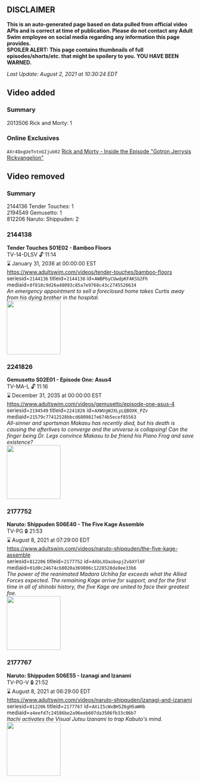 ## DISCLAIMER
**This is an auto-generated page based on data pulled from official video APIs and is correct at time of publication. Please do not contact any Adult Swim employee on social media regarding any information this page provides.**  
**SPOILER ALERT: This page contains thumbnails of full episodes/shorts/etc. that might be spoilery to you. YOU HAVE BEEN WARNED.**  

_Last Update: August 2, 2021 at 10:30:24 EDT_
## Video added
### Summary
2013506 Rick and Morty: 1  
### Online Exclusives
`AXr4QxgUeTntnGIjub02` [Rick and Morty - Inside the Episode "Gotron Jerrysis Rickvangelion"](https://www.adultswim.com/videos/rick-and-morty/inside-the-episode-gotron-jerrysis-rickvangelion)  
## Video removed
### Summary
2144136 Tender Touches: 1  
2194549 Gemusetto: 1  
812206 Naruto: Shippuden: 2  
### 2144138
**Tender Touches S01E02 - Bamboo Floors**  
TV-14-DLSV 🔓 11:14  
⌛ January 31, 2036 at 00:00:00 EST  
https://www.adultswim.com/videos/tender-touches/bamboo-floors  
seriesid=`2144136` titleid=`2144138` id=`AWBPbyCUwdpKFAKSb2Fh` mediaid=`0f818c9d26a48093c85a7e9768c43c2745526634`  
_An emergency appointment to sell a foreclosed home takes Curtis away from his dying brother in the hospital._  
<a href="https://i.cdn.turner.com/adultswim/big/image-upload/thumbnails/thumb-2_image-15136360670472.jpg"><img src="https://i.cdn.turner.com/adultswim/big/image-upload/thumbnails/thumb-2_image-15136360670472.jpg" height="144px" /></a>
### 2241826
**Gemusetto S02E01 - Episode One: Asus4**  
TV-MA-L 🔓 11:16  
⌛ December 31, 2035 at 00:00:00 EST  
https://www.adultswim.com/videos/gemusetto/episode-one-asus-4  
seriesid=`2194549` titleid=`2241826` id=`AXWVgWJXLyLQBOXK_PZv` mediaid=`21579c77412528bbcd6809817e674b5ecef85563`  
_All-sinner and sportsman Makasu has recently died, but his death is causing the afterlives to converge and the universe is collapsing! Can the finger being Dr. Legs convince Makasu to be friend his Piano Frog and save existence?_  
<a href="https://media.cdn.adultswim.com/uploads/20201106/thumbnails/2_20116222172-GSMP_201_102120-20201023.jpg"><img src="https://media.cdn.adultswim.com/uploads/20201106/thumbnails/2_20116222172-GSMP_201_102120-20201023.jpg" height="144px" /></a>
### 2177752
**Naruto: Shippuden S06E40 - The Five Kage Assemble**  
TV-PG 🔒 21:53  
⌛ August 8, 2021 at 07:29:00 EDT  
https://www.adultswim.com/videos/naruto-shippuden/the-five-kage-assemble  
seriesid=`812206` titleid=`2177752` id=`AXbLXOaobxpjZvbXYl0F` mediaid=`01d0c24674cb8020a369806c1228528da9ee33b6`  
_The power of the reanimated Madara Uchiha far exceeds what the Allied Forces expected. The remaining Kage arrive for support, and for the first time in all of shinobi history, the five Kage are united to face their greatest foe._  
<a href="https://media.cdn.adultswim.com/uploads/20210107/thumbnails/2_21171333226-NarutoShippuden_323_FiveKageAssemble.jpg"><img src="https://media.cdn.adultswim.com/uploads/20210107/thumbnails/2_21171333226-NarutoShippuden_323_FiveKageAssemble.jpg" height="144px" /></a>
### 2177767
**Naruto: Shippuden S06E55 - Izanagi and Izanami**  
TV-PG-V 🔒 21:52  
⌛ August 8, 2021 at 06:29:00 EDT  
https://www.adultswim.com/videos/naruto-shippuden/izanagi-and-izanami  
seriesid=`812206` titleid=`2177767` id=`AXiI5cWxBH5Z6gH5aWHb` mediaid=`a4eefd7c24586be2a96eeb607da3506fb33c06b7`  
_Itachi activates the Visual Jutsu Izanami to trap Kabuto's mind._  
<a href="https://media.cdn.adultswim.com/uploads/20210331/thumbnails/2_213311127397-NarutoShippuden_338_IzanagiAndIzanami.jpg"><img src="https://media.cdn.adultswim.com/uploads/20210331/thumbnails/2_213311127397-NarutoShippuden_338_IzanagiAndIzanami.jpg" height="144px" /></a>
